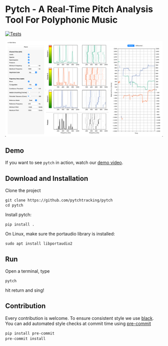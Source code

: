 Pytch - A Real-Time Pitch Analysis Tool For Polyphonic Music
===============

[![Tests](https://github.com/pytchtracking/pytch/actions/workflows/python-app.yml/badge.svg)](https://github.com/pytchtracking/pytch/actions/workflows/python-app.yml)

![screenshot](pictures/screenshot.png)

## Demo

If you want to see `pytch` in action, watch our [demo video](https://youtu.be/LPt83Wqf2e4).

## Download and Installation

Clone the project
```
git clone https://github.com/pytchtracking/pytch
cd pytch
```

Install pytch:
```
pip install .
```

On Linux, make sure the portaudio library is installed:
```
sudo apt install libportaudio2
```

## Run
Open a terminal, type
```
pytch
```
hit return and sing!

## Contribution

Every contribution is welcome. To ensure consistent style we use [black](https://github.com/psf/black).
You can add automated style checks at commit time using [pre-commit](https://pre-commit.com/)

```bash
pip install pre-commit
pre-commit install
```
